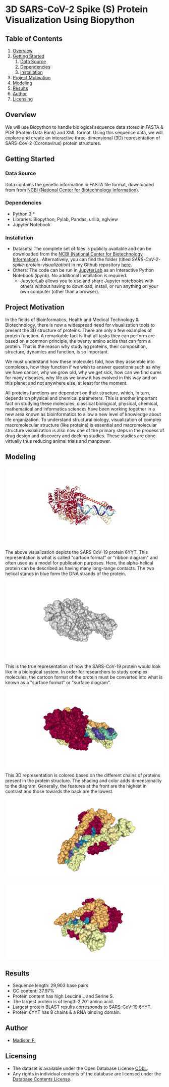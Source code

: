 # 3D SARS-CoV-2 Spike (S) Protein Visualization Using Biopython

## Table of Contents

1. [Overview](#overview)
2. [Getting Started](#getting-started)
    1. [Data Source](#data-source)
    2. [Dependencies](#dependencies)
	3. [Installation](#installation)
3. [Project Motivation](#project-motivation)
4. [Modeling](#modeling)
5. [Results](#results)
6. [Author](#author)
7. [Licensing](#licensing)

## Overview <a name="overview"></a>

We will use Biopython to handle biological sequence data stored in FASTA & PDB (Protein Data Bank) and XML format. Using this sequence data, we will explore and create an interactive three-dimensional (3D) representation of SARS-CoV-2 (Coronavirus) protein structures.

## Getting Started  <a name="getting-started"></a>

### Data Source <a name="data-source"></a>

Data contains the genetic information in FASTA file format, downloaded from from [NCBI (National Center for Biotechnology Information)](https://www.ncbi.nlm.nih.gov/nuccore/MN908947.3?report=fasta).

### Dependencies <a name="dependencies"></a>
* Python 3.*
* Libraries: Biopython, Pylab, Pandas, urllib, nglview
* Jupyter Notebook

### Installation <a name="installation"></a>

* Datasets: The complete set of files is publicly available and can be downloaded from the [NCBI (National Center for Biotechnology Information)](https://www.ncbi.nlm.nih.gov/nuccore/MN908947.3?report=fasta).. Alternatively, you can find the folder (titled _SARS-CoV-2-spike-protein-visualization_) in my Github repository [here](https://github.com/madison-freeman/SARS-CoV-2-spike-protein-visualization).
* Others: The code can be run in [JupyterLab](https://jupyter.org/try) as an Interactive Python Notebook (ipynb). No additional installation is required.
    - JupyterLab allows you to use and share Jupyter notebooks with others without having to download, install, or run anything on your own computer (other than a browser).

## Project Motivation <a name="project-motivation"></a>

In the fields of Bioinformatics, Health and Medical Technology & Biotechnology, there is now a widespread need for visualization tools to present the 3D structure of proteins. There are only a few examples of protein function. A remarkable fact is that all tasks they can perform are based on a common principle, the twenty amino acids that can form a protein. That is the reason why studying proteins, their composition, structure, dynamics and function, is so important.

We must understand how these molecules fold, how they assemble into complexes, how they function if we wish to answer questions such as why we have cancer, why we grow old, why we get sick, how can we find cures for many diseases, why life as we know it has evolved in this way and on this planet and not anywhere else, at least for the moment. 
 
 All proteins functions are dependent on their structure, which, in turn, depends on physical and chemical parameters. This is another important fact on studying these molecules; classical biological, physical, chemical, mathematical and informatics sciences have been working together in a new area known as bioinformatics to allow a new level of knowledge about life organization. To understand structural biology, visualization of complex macromolecular structure (like proteins) is essential and macromolecular structure visualization is also now one of the primary steps in the process of drug design and discovery and docking studies. These studies are done virtually thus reducing animal trials and manpower.

## Modeling <a name="modeling"></a>

![image1](https://raw.githubusercontent.com/madison-freeman/SARS-CoV-2-spike-protein-visualization/master/3D-SARS-CoV-2-Protein-Visualization-With-Biopython-main/Data%20%26%20Images/1.png)

The above visualization depicts the SARS CoV-19 protein 6YYT. This representation is what is called "cartoon format" or "ribbon diagram" and often used as a model for publication purposes. Here, the alpha-helical protein can be described as having many long-range contacts. The two helical stands in blue form the DNA strands of the protein. 

![image2](https://raw.githubusercontent.com/madison-freeman/SARS-CoV-2-spike-protein-visualization/master/3D-SARS-CoV-2-Protein-Visualization-With-Biopython-main/Data%20%26%20Images/2.png)

This is the true representation of how the SARS-CoV-19 protein would look like in a biological system. In order for researchers to study complex molecules, the cartoon format of the protein must be converted into what is known as a "surface format" or "surface diagram". 

![image3](https://raw.githubusercontent.com/madison-freeman/SARS-CoV-2-spike-protein-visualization/master/3D-SARS-CoV-2-Protein-Visualization-With-Biopython-main/Data%20%26%20Images/3.png)

This 3D representation is colored based on the different chains of proteins present in the protein structure. The shading and color adds dimensionality to the diagram. Generally, the features at the front are the highest in contrast and those towards the back are the lowest.

![image5](https://raw.githubusercontent.com/madison-freeman/SARS-CoV-2-spike-protein-visualization/master/3D-SARS-CoV-2-Protein-Visualization-With-Biopython-main/Data%20%26%20Images/5.png)

![image6](https://raw.githubusercontent.com/madison-freeman/SARS-CoV-2-spike-protein-visualization/master/3D-SARS-CoV-2-Protein-Visualization-With-Biopython-main/Data%20%26%20Images/6.png)

## Results <a name="results"></a>

* Sequence length: 29,903 base pairs
* GC content: 37.97%
* Protein content has high Leucine L and Serine S.
* The largest protein is of length 2,701 amino acid.
* Largest protein BLAST results corresponds to SARS-CoV-19 6YYT.
* Protein 6YYT has 8 chains & a RNA binding domain.

## Author<a name="author"></a>
* [Madison F.](https://github.com/madison-freeman)

## Licensing<a name="licensing"></a>

* The dataset is available under the Open Database License [ODbL](http://opendatacommons.org/licenses/odbl/1.0/).
* Any rights in individual contents of the database are licensed under the [Database Contents License](http://opendatacommons.org/licenses/dbcl/1.0/).
